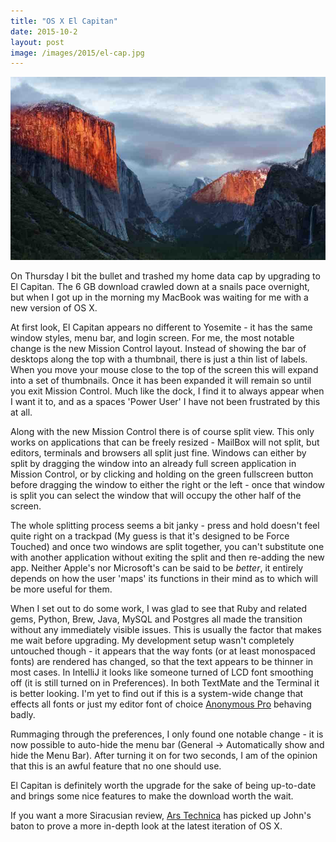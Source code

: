 ```yaml
---
title: "OS X El Capitan"
date: 2015-10-2
layout: post
image: /images/2015/el-cap.jpg
---
```


![El Capitan default wallpaper](/images/2015/el-cap.jpg)

On Thursday I bit the bullet and trashed my home data cap by upgrading to El Capitan. The 6 GB download crawled down at a snails pace overnight, but when I got up in the morning my MacBook was waiting for me with a new version of OS X.

At first look, El Capitan appears no different to Yosemite - it has the same window styles, menu bar, and login screen. For me, the most notable change is the new Mission Control layout. Instead of showing the bar of desktops along the top with a thumbnail, there is just a thin list of labels. When you move your mouse close to the top of the screen this will expand into a set of thumbnails. Once it has been expanded it will remain so until you exit Mission Control. Much like the dock, I find it to always appear when I want it to, and as a spaces 'Power User' I have not been frustrated by this at all.

Along with the new Mission Control there is of course split view. This only works on applications that can be freely resized - MailBox will not split, but editors, terminals and browsers all split just fine. Windows can either by split by dragging the window into an already full screen application in Mission Control, or by clicking and holding on the green fullscreen button before dragging the window to either the right or the left - once that window is split you can select the window that will occupy the other half of the screen.

The whole splitting process seems a bit janky - press and hold doesn't feel quite right on a trackpad (My guess is that it's designed to be Force Touched) and once two windows are split together, you can't substitute one with another application without exiting the split and then re-adding the new app. Neither Apple's nor Microsoft's can be said to be _better_, it entirely depends on how the user 'maps' its functions in their mind as to which will be more useful for them.

When I set out to do some work, I was glad to see that Ruby and related gems, Python, Brew, Java, MySQL and Postgres all made the transition without any immediately visible issues. This is usually the factor that makes me wait before upgrading. My development setup wasn't completely untouched though - it appears that the way fonts (or at least monospaced fonts) are rendered has changed, so that the text appears to be thinner in most cases. In IntelliJ it looks like someone turned of LCD font smoothing off (it is still turned on in Preferences). In both TextMate and the Terminal it is better looking. I'm yet to find out if this is a system-wide change that effects all fonts or just my editor font of choice [Anonymous Pro](https://www.marksimonson.com/fonts/view/anonymous-pro) behaving badly.

Rummaging through the preferences, I only found one notable change - it is now possible to auto-hide the menu bar (General -> Automatically show and hide the Menu Bar). After turning it on for two seconds, I am of the opinion that this is an awful feature that no one should use.

El Capitan is definitely worth the upgrade for the sake of being up-to-date and brings some nice features to make the download worth the wait.

If you want a more Siracusian review, [Ars Technica](https://arstechnica.com/apple/2015/09/os-x-10-11-el-capitan-the-ars-technica-review/) has picked up John's baton to prove a more in-depth look at the latest iteration of OS X.
